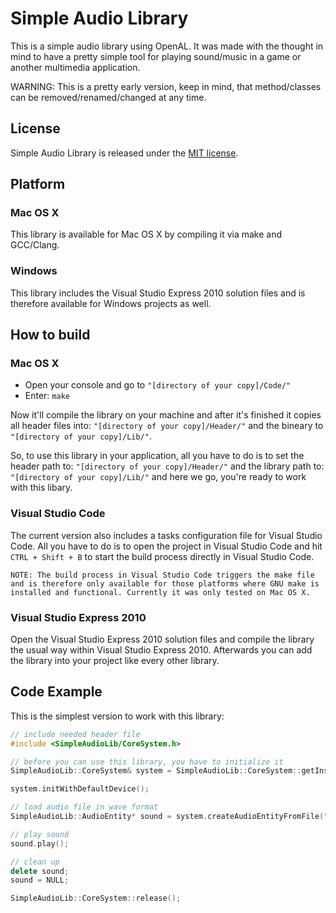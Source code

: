 # Simple Audio Library

This is a simple audio library using OpenAL. It was made with the thought in mind to have a pretty simple tool
for playing sound/music in a game or another multimedia application.

WARNING: This is a pretty early version, keep in mind, that method/classes can be removed/renamed/changed at any time.

## License

Simple Audio Library is released under the [MIT license](http://opensource.org/licenses/MIT).

## Platform

### Mac OS X

This library is available for Mac OS X by compiling it via make and GCC/Clang.

### Windows

This library includes the Visual Studio Express 2010 solution files and is therefore 
available for Windows projects as well.

## How to build

### Mac OS X

- Open your console and go to ```"[directory of your copy]/Code/"```
- Enter: ```make```

Now it'll compile the library on your machine and after it's finished it copies all header files into:
```"[directory of your copy]/Header/"``` and the bineary to
```"[directory of your copy]/Lib/"```.

So, to use this library in your application, all you have to do is to set the header path to:
```"[directory of your copy]/Header/"``` and the library path to:
```"[directory of your copy]/Lib/"``` and here we go, you're ready to work with this libary.

### Visual Studio Code

The current version also includes a tasks configuration file for Visual Studio Code. All you have to
do is to open the project in Visual Studio Code and hit ```CTRL + Shift + B``` to start the build process
directly in Visual Studio Code.

```NOTE: The build process in Visual Studio Code triggers the make file and is therefore only available for those platforms where GNU make is installed and functional. Currently it was only tested on Mac OS X.```

### Visual Studio Express 2010

Open the Visual Studio Express 2010 solution files and compile the library the usual way within Visual Studio Express 2010.
Afterwards you can add the library into your project like every other library.

## Code Example

This is the simplest version to work with this library:

```c++
// include needed header file
#include <SimpleAudioLib/CoreSystem.h>

// before you can use this library, you have to initialize it
SimpleAudioLib::CoreSystem& system = SimpleAudioLib::CoreSystem::getInstance();

system.initWithDefaultDevice();

// load audio file in wave format
SimpleAudioLib::AudioEntity* sound = system.createAudioEntityFromFile("YourAudioFile.wav");

// play sound
sound.play();

// clean up
delete sound;
sound = NULL;

SimpleAudioLib::CoreSystem::release();
```